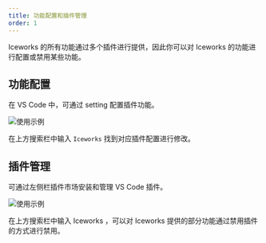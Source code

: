 ```yaml
---
title: 功能配置和插件管理
order: 1
---
```


Iceworks 的所有功能通过多个插件进行提供，因此你可以对 Iceworks 的功能进行配置或禁用某些功能。

## 功能配置

在 VS Code 中，可通过 setting 配置插件功能。

![使用示例](https://img.alicdn.com/tfs/TB1Z0e_R.Y1gK0jSZFCXXcwqXXa-2880-1662.png)

在上方搜索栏中输入 `Iceworks` 找到对应插件配置进行修改。

## 插件管理

可通过左侧栏插件市场安装和管理 VS Code 插件。

![使用示例](https://img.alicdn.com/tfs/TB1.bW.R7L0gK0jSZFAXXcA9pXa-2880-1662.png)

在上方搜索栏中输入 Iceworks ，可以对 Iceworks 提供的部分功能通过禁用插件的方式进行禁用。
